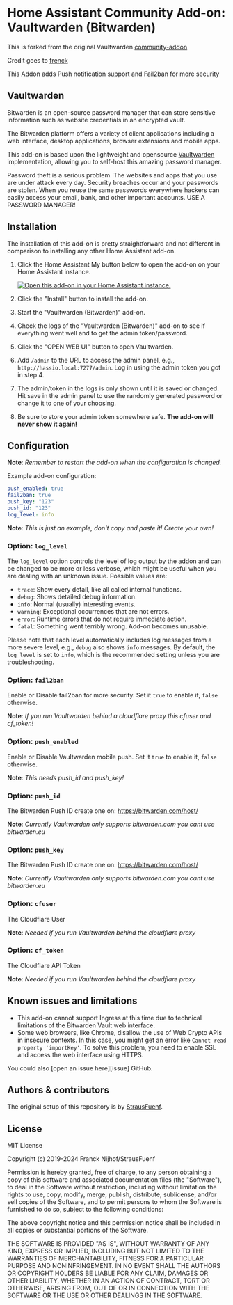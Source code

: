 # Home Assistant Community Add-on: Vaultwarden (Bitwarden)

This is forked from the original Vaultwarden [community-addon]

Credit goes to [frenck]

This Addon adds Push notification support and Fail2ban for more security

## Vaultwarden

Bitwarden is an open-source password manager that can store sensitive
information such as website credentials in an encrypted vault.

The Bitwarden platform offers a variety of client applications including
a web interface, desktop applications, browser extensions and mobile apps.

This add-on is based upon the lightweight and opensource
[Vaultwarden][vaultwarden] implementation, allowing you to self-host
this amazing password manager.

Password theft is a serious problem. The websites and apps that you use are
under attack every day. Security breaches occur and your passwords are stolen.
When you reuse the same passwords everywhere hackers can easily access your
email, bank, and other important accounts. USE A PASSWORD MANAGER!

## Installation

The installation of this add-on is pretty straightforward and not different in
comparison to installing any other Home Assistant add-on.

1. Click the Home Assistant My button below to open the add-on on your Home
   Assistant instance.

   [![Open this add-on in your Home Assistant instance.][addon-badge]][addon]

1. Click the "Install" button to install the add-on.
1. Start the "Vaultwarden (Bitwarden)" add-on.
1. Check the logs of the "Vaultwarden (Bitwarden)" add-on to see if everything
   went well and to get the admin token/password.
1. Click the "OPEN WEB UI" button to open Vaultwarden.
1. Add `/admin` to the URL to access the admin panel, e.g.,
   `http://hassio.local:7277/admin`. Log in using the admin token you got
   in step 4.
1. The admin/token in the logs is only shown until it is saved or changed.
   Hit save in the admin panel to use the randomly generated password or
   change it to one of your choosing.
1. Be sure to store your admin token somewhere safe. **The add-on will never
   show it again!**

## Configuration

**Note**: _Remember to restart the add-on when the configuration is changed._

Example add-on configuration:

```yaml
push_enabled: true
fail2ban: true
push_key: "123"
push_id: "123"
log_level: info
```

**Note**: _This is just an example, don't copy and paste it! Create your own!_

### Option: `log_level`

The `log_level` option controls the level of log output by the addon and can
be changed to be more or less verbose, which might be useful when you are
dealing with an unknown issue. Possible values are:

- `trace`: Show every detail, like all called internal functions.
- `debug`: Shows detailed debug information.
- `info`: Normal (usually) interesting events.
- `warning`: Exceptional occurrences that are not errors.
- `error`: Runtime errors that do not require immediate action.
- `fatal`: Something went terribly wrong. Add-on becomes unusable.

Please note that each level automatically includes log messages from a
more severe level, e.g., `debug` also shows `info` messages. By default,
the `log_level` is set to `info`, which is the recommended setting unless
you are troubleshooting.

### Option: `fail2ban`

Enable or Disable fail2ban for more security. Set it `true` to enable it, `false` otherwise.

**Note**: _If you run Vaultwarden behind a cloudflare proxy this cfuser and cf_token!_

### Option: `push_enabled`

Enable or Disable Vaultwarden mobile push. Set it `true` to enable it, `false` otherwise.

**Note**: _This needs push_id and push_key!_

### Option: `push_id`

The Bitwarden Push ID create one on: https://bitwarden.com/host/

**Note**: _Currently Vaultwarden only supports bitwarden.com you cant use bitwarden.eu_

### Option: `push_key`

The Bitwarden Push ID create one on: https://bitwarden.com/host/

**Note**: _Currently Vaultwarden only supports bitwarden.com you cant use bitwarden.eu_

### Option: `cfuser`

The Cloudflare User

**Note**: _Needed if you run Vaultwarden behind the cloudflare proxy_

### Option: `cf_token`

The Cloudflare API Token

**Note**: _Needed if you run Vaultwarden behind the cloudflare proxy_

## Known issues and limitations

- This add-on cannot support Ingress at this time due to technical limitations
  of the Bitwarden Vault web interface.
- Some web browsers, like Chrome, disallow the use of Web Crypto APIs in
  insecure contexts. In this case, you might get an error like
  `Cannot read property 'importKey'`. To solve this problem, you need to enable
  SSL and access the web interface using HTTPS.

You could also [open an issue here][issue] GitHub.

## Authors & contributors

The original setup of this repository is by [StrausFuenf][strausfuenf].

## License

MIT License

Copyright (c) 2019-2024 Franck Nijhof/StrausFuenf

Permission is hereby granted, free of charge, to any person obtaining a copy
of this software and associated documentation files (the "Software"), to deal
in the Software without restriction, including without limitation the rights
to use, copy, modify, merge, publish, distribute, sublicense, and/or sell
copies of the Software, and to permit persons to whom the Software is
furnished to do so, subject to the following conditions:

The above copyright notice and this permission notice shall be included in all
copies or substantial portions of the Software.

THE SOFTWARE IS PROVIDED "AS IS", WITHOUT WARRANTY OF ANY KIND, EXPRESS OR
IMPLIED, INCLUDING BUT NOT LIMITED TO THE WARRANTIES OF MERCHANTABILITY,
FITNESS FOR A PARTICULAR PURPOSE AND NONINFRINGEMENT. IN NO EVENT SHALL THE
AUTHORS OR COPYRIGHT HOLDERS BE LIABLE FOR ANY CLAIM, DAMAGES OR OTHER
LIABILITY, WHETHER IN AN ACTION OF CONTRACT, TORT OR OTHERWISE, ARISING FROM,
OUT OF OR IN CONNECTION WITH THE SOFTWARE OR THE USE OR OTHER DEALINGS IN THE
SOFTWARE.

[addon-badge]: https://my.home-assistant.io/badges/supervisor_addon.svg
[addon]: https://my.home-assistant.io/redirect/supervisor_addon/?addon=a0d7b954_bitwarden&repository_url=https%3A%2F%2Fgithub.com%2Fhassio-addons%2Frepository
[frenck]: https://github.com/frenck
[vaultwarden]: https://github.com/dani-garcia/vaultwarden
[community-addon]: https://github.com/hassio-addons/repository/tree/master/bitwarden
[strausfuenf]: https://github.com/strausfuenf
